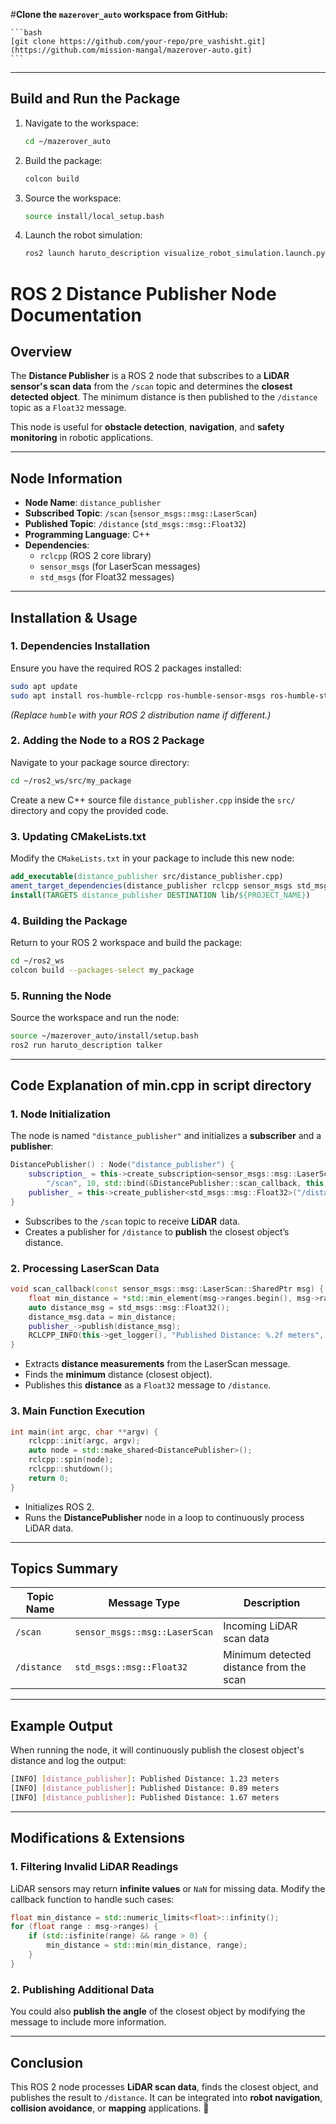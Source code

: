 #**Clone the `mazerover_auto` workspace from GitHub:**
    
    ```bash
    [git clone https://github.com/your-repo/pre_vashisht.git](https://github.com/mission-mangal/mazerover-auto.git)
    ```
    

* * *

## **Build and Run the Package**

1.  Navigate to the workspace:
    ```bash
    cd ~/mazerover_auto
    ```
2.  Build the package:
    ```bash
    colcon build
    ```
3.  Source the workspace:
    ```bash
    source install/local_setup.bash
    ```
4.  Launch the robot simulation:
    ```bash
    ros2 launch haruto_description visualize_robot_simulation.launch.py
    ```
# **ROS 2 Distance Publisher Node Documentation**  

## **Overview**  
The **Distance Publisher** is a ROS 2 node that subscribes to a **LiDAR sensor's scan data** from the `/scan` topic and determines the **closest detected object**. The minimum distance is then published to the `/distance` topic as a `Float32` message.  

This node is useful for **obstacle detection**, **navigation**, and **safety monitoring** in robotic applications.

---

## **Node Information**  
- **Node Name**: `distance_publisher`  
- **Subscribed Topic**: `/scan` (`sensor_msgs::msg::LaserScan`)  
- **Published Topic**: `/distance` (`std_msgs::msg::Float32`)  
- **Programming Language**: C++  
- **Dependencies**:  
  - `rclcpp` (ROS 2 core library)  
  - `sensor_msgs` (for LaserScan messages)  
  - `std_msgs` (for Float32 messages)  

---

## **Installation & Usage**  

### **1. Dependencies Installation**  
Ensure you have the required ROS 2 packages installed:  
```sh
sudo apt update
sudo apt install ros-humble-rclcpp ros-humble-sensor-msgs ros-humble-std-msgs
```
*(Replace `humble` with your ROS 2 distribution name if different.)*

### **2. Adding the Node to a ROS 2 Package**  
Navigate to your package source directory:  
```sh
cd ~/ros2_ws/src/my_package
```
Create a new C++ source file `distance_publisher.cpp` inside the `src/` directory and copy the provided code.

### **3. Updating CMakeLists.txt**  
Modify the `CMakeLists.txt` in your package to include this new node:  
```cmake
add_executable(distance_publisher src/distance_publisher.cpp)
ament_target_dependencies(distance_publisher rclcpp sensor_msgs std_msgs)
install(TARGETS distance_publisher DESTINATION lib/${PROJECT_NAME})
```

### **4. Building the Package**  
Return to your ROS 2 workspace and build the package:  
```sh
cd ~/ros2_ws
colcon build --packages-select my_package
```

### **5. Running the Node**  
Source the workspace and run the node:  
```sh
source ~/mazerover_auto/install/setup.bash
ros2 run haruto_description talker
```

---

## **Code Explanation of min.cpp in script directory**  

### **1. Node Initialization**  
The node is named `"distance_publisher"` and initializes a **subscriber** and a **publisher**:  
```cpp
DistancePublisher() : Node("distance_publisher") {
    subscription_ = this->create_subscription<sensor_msgs::msg::LaserScan>(
        "/scan", 10, std::bind(&DistancePublisher::scan_callback, this, std::placeholders::_1));
    publisher_ = this->create_publisher<std_msgs::msg::Float32>("/distance", 10);
}
```
- Subscribes to the `/scan` topic to receive **LiDAR** data.
- Creates a publisher for `/distance` to **publish** the closest object’s distance.

### **2. Processing LaserScan Data**  
```cpp
void scan_callback(const sensor_msgs::msg::LaserScan::SharedPtr msg) {
    float min_distance = *std::min_element(msg->ranges.begin(), msg->ranges.end());
    auto distance_msg = std_msgs::msg::Float32();
    distance_msg.data = min_distance;
    publisher_->publish(distance_msg);
    RCLCPP_INFO(this->get_logger(), "Published Distance: %.2f meters", min_distance);
}
```
- Extracts **distance measurements** from the LaserScan message.
- Finds the **minimum** distance (closest object).
- Publishes this **distance** as a `Float32` message to `/distance`.

### **3. Main Function Execution**  
```cpp
int main(int argc, char **argv) {
    rclcpp::init(argc, argv);
    auto node = std::make_shared<DistancePublisher>();
    rclcpp::spin(node);
    rclcpp::shutdown();
    return 0;
}
```
- Initializes ROS 2.
- Runs the **DistancePublisher** node in a loop to continuously process LiDAR data.

---

## **Topics Summary**  
| Topic Name | Message Type | Description |
|------------|--------------|-------------|
| `/scan` | `sensor_msgs::msg::LaserScan` | Incoming LiDAR scan data |
| `/distance` | `std_msgs::msg::Float32` | Minimum detected distance from the scan |

---

## **Example Output**  
When running the node, it will continuously publish the closest object's distance and log the output:  
```sh
[INFO] [distance_publisher]: Published Distance: 1.23 meters
[INFO] [distance_publisher]: Published Distance: 0.89 meters
[INFO] [distance_publisher]: Published Distance: 1.67 meters
```

---

## **Modifications & Extensions**  
### **1. Filtering Invalid LiDAR Readings**  
LiDAR sensors may return **infinite values** or `NaN` for missing data. Modify the callback function to handle such cases:  
```cpp
float min_distance = std::numeric_limits<float>::infinity();
for (float range : msg->ranges) {
    if (std::isfinite(range) && range > 0) {
        min_distance = std::min(min_distance, range);
    }
}
```
### **2. Publishing Additional Data**  
You could also **publish the angle** of the closest object by modifying the message to include more information.

---

## **Conclusion**  
This ROS 2 node processes **LiDAR scan data**, finds the closest object, and publishes the result to `/distance`. It can be integrated into **robot navigation**, **collision avoidance**, or **mapping** applications. 🚀


